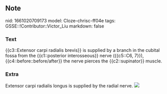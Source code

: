 ## Note
nid: 1661020709173
model: Cloze-chrisc-ff04e
tags: GSSE::!Contributor::Victor_Liu
markdown: false

### Text
{{c3::Extensor carpi radialis brevis}} is supplied by a branch in the cubital fossa from the {{c1::posterior interosseous}} nerve ({{c5::C6, 7}}), {{c4::before::before/after}} the nerve pierces the {{c2::supinator}} muscle.

### Extra
Extensor carpi radialis longus is supplied by the radial nerve.
<img src="paste-8d3d4a912321961b1a6ef8e8164c5d055d45b4ba.jpg">
